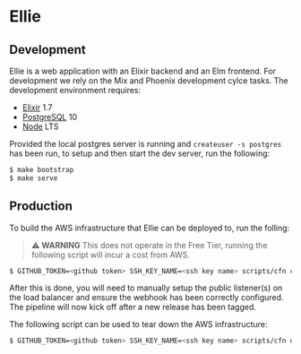 # Ellie

## Development

Ellie is a web application with an Elixir backend and an Elm frontend.
For development we rely on the Mix and Phoenix development cylce tasks.
The development environment requires:

- [Elixir](https://elixir-lang.org/install.html) 1.7
- [PostgreSQL](https://www.postgresql.org/) 10
- [Node](https://nodejs.org) LTS

Provided the local postgres server is running and `createuser -s postgres` has been run, to setup and then start the dev
server, run the following:

```sh
$ make bootstrap
$ make serve
```

## Production

To build the AWS infrastructure that Ellie can be deployed to, run the folling:

> **⚠️ WARNING**
> This does not operate in the Free Tier, running the following script will incur a cost from AWS.

```sh
$ GITHUB_TOKEN=<github token> SSH_KEY_NAME=<ssh key name> scripts/cfn create
```

After this is done, you will need to manually setup the public listener(s) on the load balancer and ensure the webhook
has been correctly configured. The pipeline will now kick off after a new release has been tagged.

The following script can be used to tear down the AWS infrastructure:

```sh
$ GITHUB_TOKEN=<github token> SSH_KEY_NAME=<ssh key name> scripts/cfn destroy
```
